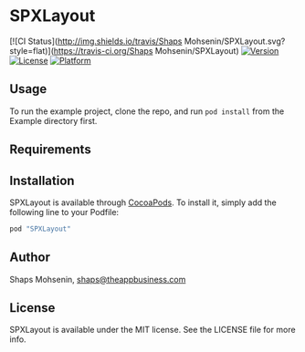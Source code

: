 # SPXLayout

[![CI Status](http://img.shields.io/travis/Shaps Mohsenin/SPXLayout.svg?style=flat)](https://travis-ci.org/Shaps Mohsenin/SPXLayout)
[![Version](https://img.shields.io/cocoapods/v/SPXLayout.svg?style=flat)](http://cocoapods.org/pods/SPXLayout)
[![License](https://img.shields.io/cocoapods/l/SPXLayout.svg?style=flat)](http://cocoapods.org/pods/SPXLayout)
[![Platform](https://img.shields.io/cocoapods/p/SPXLayout.svg?style=flat)](http://cocoapods.org/pods/SPXLayout)

## Usage

To run the example project, clone the repo, and run `pod install` from the Example directory first.

## Requirements

## Installation

SPXLayout is available through [CocoaPods](http://cocoapods.org). To install
it, simply add the following line to your Podfile:

```ruby
pod "SPXLayout"
```

## Author

Shaps Mohsenin, shaps@theappbusiness.com

## License

SPXLayout is available under the MIT license. See the LICENSE file for more info.
